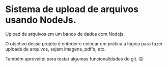 # Sistema de upload de arquivos usando NodeJs.
 Upload de arquivos em um banco de dados com Nodejs.

O objetivo desse projeto é enteder e colocar em prática a lógica para fazer uploads de arquivos, sejam imagens, pdf's, etc.

Também aproveitei para testar algumas funcionalidades do git. 🙃